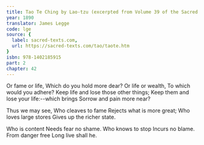 ```yaml
---
title: Tao Te Ching by Lao-tzu (excerpted from Volume 39 of the Sacred Books of the East.)
year: 1890
translator: James Legge
code: lge
source: {
  label: sacred-texts.com,
  url: https://sacred-texts.com/tao/taote.htm
}
isbn: 978-1402185915
part: 2
chapter: 42
---
```

Or fame or life, 
Which do you hold more dear? 
Or life or wealth, 
To which would you adhere? 
Keep life and lose those other things; 
Keep them and lose your life:--which brings 
Sorrow and pain more near? 

Thus we may see, 
Who cleaves to fame 
Rejects what is more great; 
Who loves large stores 
Gives up the richer state. 

Who is content 
Needs fear no shame. 
Who knows to stop 
Incurs no blame. 
From danger free 
Long live shall he.